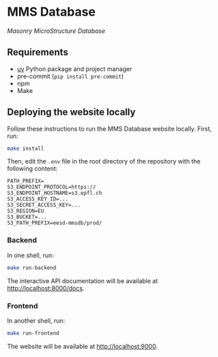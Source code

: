 # MMS Database

_Masonry MicroStructure Database_

## Requirements

- [uv](https://docs.astral.sh/uv/getting-started/installation/) Python package and project manager
- pre-commit (`pip install pre-commit`)
- npm
- Make


## Deploying the website locally

Follow these instructions to run the MMS Database website locally. First, run:

```bash
make install
```

Then, edit the `.env` file in the root directory of the repository with the following content:

```env
PATH_PREFIX=
S3_ENDPOINT_PROTOCOL=https://
S3_ENDPOINT_HOSTNAME=s3.epfl.ch
S3_ACCESS_KEY_ID=...
S3_SECRET_ACCESS_KEY=...
S3_REGION=EU
S3_BUCKET=...
S3_PATH_PREFIX=eesd-mmsdb/prod/
```


### Backend

In one shell, run:

```bash
make run-backend
```

The interactive API documentation will be available at [http://localhost:8000/docs](http://localhost:8000/docs).

### Frontend

In another shell, run:

```bash
make run-frontend
```

The website will be available at [http://localhost:9000](http://localhost:9000).

